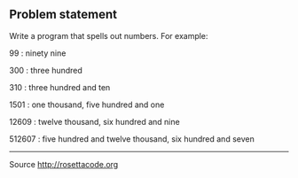
## Problem statement

Write a program that spells out numbers. For example:

99 : ninety nine

300 : three hundred

310 : three hundred and ten

1501 : one thousand, five hundred and one

12609 : twelve thousand, six hundred and nine

512607 : five hundred and twelve thousand, six hundred and seven

---

Source http://rosettacode.org